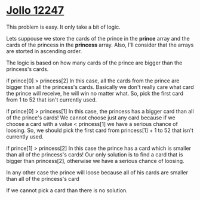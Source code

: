 # [Jollo 12247](https://vjudge.net/problem/UVA-12247)

This problem is easy. 
It only take a bit of logic. 

Lets suppouse we store the cards of the prince in the **prince** array and the cards of the princess in the **princess** array.
Also, I'll consider that the arrays are storted in ascending order.

The logic is based on how many cards of the prince are bigger than the princess's cards.
 
if prince[0] > princess[2] 
  In this case, all the cards from the prince are bigger than all the princess's cards. Basically we don't really care what
  card the prince will receive, he will win no matter what.
  So, pick the first card from 1 to 52 that isn't currently used. 
  
if prince[0] > princess[1]
  In this case, the princess has a bigger card than all of the prince's cards! We cannot choose just any card because if
 we choose a card with a value < princess[1] we have a serious chance of loosing. 
   So, we should pick the first card from princess[1] + 1 to 52 that isn't currently used.
   
if prince[1] > princess[2]
 In this case the prince has a card which is smaller than all of the princess's cards! Our only solution is to find a card
 that is bigger than princess[2], otherwise we have a serious chance of loosing.

In any other case the prince will loose because all of his cards are smaller than all of the princess's card

If we cannot pick a card than there is no solution.
